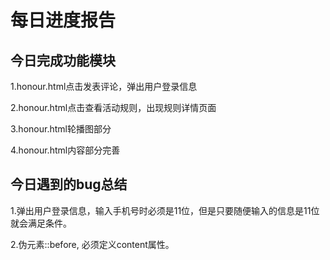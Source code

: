 # 每日进度报告



 ##  今日完成功能模块

1.honour.html点击发表评论，弹出用户登录信息

2.honour.html点击查看活动规则，出现规则详情页面

3.honour.html轮播图部分

4.honour.html内容部分完善



## 今日遇到的bug总结

1.弹出用户登录信息，输入手机号时必须是11位，但是只要随便输入的信息是11位就会满足条件。

2.伪元素::before, 必须定义content属性。 





